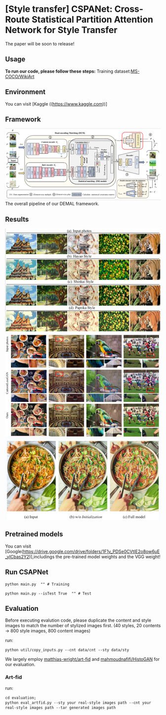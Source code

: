 # [Style transfer] CSPANet: Cross-Route Statistical Partition Attention Network for Style Transfer
The paper will be soon to release! 
## Usage

**To run our code, please follow these steps:**
 Training dataset:[MS-COCO/WikiArt](https://www.kaggle.com/datasets/shaorrran/coco-wikiart-nst-dataset-512-100000)

## Environment
You can visit [Kaggle ((https://www.kaggle.com))] 

## Framework
![DEMAL](https://github.com/ZYDeeplearning/DEMAL_Model/blob/main/1.png)
The overall pipeline of our DEMAL framework.
## Results
![DEMAL](https://github.com/ZYDeeplearning/DEMAL_Model/blob/main/2.png)
![DEMAL](https://github.com/ZYDeeplearning/DEMAL_Model/blob/main/3.png)
![DEMAL](https://github.com/ZYDeeplearning/DEMAL_Model/blob/main/4.png)

## Pretrained models
You can visit [Google(https://drive.google.com/drive/folders/1F1v_PDSe0CVtIE2o8ow6uE_yICbas2Y2)],includings the pre-trained model weights and the VGG weight!

## Run CSAPNet

```
python main.py  "" # Training
```
```
python main.py --isTest True  "" # Test
```

## Evaluation

Before executing evalution code, please duplicate the content and style images to match the number of stylized images first. (40 styles, 20 contents -> 800 style images, 800 content images)

run:
```
python util/copy_inputs.py --cnt data/cnt --sty data/sty
```

We largely employ [matthias-wright/art-fid](https://github.com/matthias-wright/art-fid) and [mahmoudnafifi/HistoGAN](https://github.com/mahmoudnafifi/HistoGAN) for our evaluation.

### Art-fid
run:
```
cd evaluation;
python eval_artfid.py --sty your real-style images path --cnt your real-style images path --tar generated images path
```

